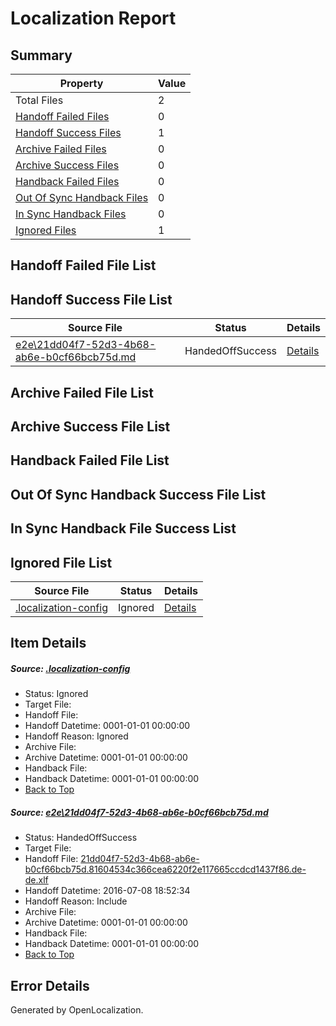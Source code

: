 # <a name='report-top'></a> Localization Report

## Summary
 Property | Value 
 -------- | ----- 
 Total Files | 2
[ Handoff Failed Files ](#handoff-failed-list)| 0
[ Handoff Success Files ](#handoff-success-list)| 1
[ Archive Failed Files ](#archive-failed-list)| 0
[ Archive Success Files ](#archive-success-list)| 0
[ Handback Failed Files ](#handback-failed-list)| 0
[ Out Of Sync Handback Files ](#outofsync-handback-success-list)| 0
[ In Sync Handback Files ](#insync-handback-success-list)| 0
[ Ignored Files ](#ignored-list)| 1

## <a name='handoff-failed-list'></a> Handoff Failed File List

## <a name='handoff-success-list'></a> Handoff Success File List
 Source File | Status | Details 
 ----------- | ------ | ------- 
 [e2e\21dd04f7-52d3-4b68-ab6e-b0cf66bcb75d.md](https://github.com/OpenLocalizationTestOrg/oltest/blob/1d7a4aa0edc3d0b34e71e51cdab365362bea7746/e2e/21dd04f7-52d3-4b68-ab6e-b0cf66bcb75d.md) | HandedOffSuccess | [Details](#8c1b86a592ede3f64e25f6c2066ee8c4adb9d4341)

## <a name='archive-failed-list'></a> Archive Failed File List

## <a name='archive-success-list'></a> Archive Success File List

## <a name='handback-failed-list'></a> Handback Failed File List

## <a name='outofsync-handback-success-list'></a> Out Of Sync Handback Success File List

## <a name='insync-handback-success-list'></a> In Sync Handback File Success List

## <a name='ignored-list'></a> Ignored File List
 Source File | Status | Details 
 ----------- | ------ | ------- 
 [.localization-config](https://github.com/OpenLocalizationTestOrg/oltest/blob/1d7a4aa0edc3d0b34e71e51cdab365362bea7746/.localization-config) | Ignored | [Details](#3d4f252ac210baf56311d7e97dcc2db10974dbd20)

## Item Details
##### <a name='3d4f252ac210baf56311d7e97dcc2db10974dbd20'></a> Source: [.localization-config](https://github.com/OpenLocalizationTestOrg/oltest/blob/1d7a4aa0edc3d0b34e71e51cdab365362bea7746/.localization-config)
* Status: Ignored
* Target File: 
* Handoff File: 
* Handoff Datetime: 0001-01-01 00:00:00
* Handoff Reason: Ignored
* Archive File: 
* Archive Datetime: 0001-01-01 00:00:00
* Handback File: 
* Handback Datetime: 0001-01-01 00:00:00
* [Back to Top](#report-top)

##### <a name='8c1b86a592ede3f64e25f6c2066ee8c4adb9d4341'></a> Source: [e2e\21dd04f7-52d3-4b68-ab6e-b0cf66bcb75d.md](https://github.com/OpenLocalizationTestOrg/oltest/blob/1d7a4aa0edc3d0b34e71e51cdab365362bea7746/e2e/21dd04f7-52d3-4b68-ab6e-b0cf66bcb75d.md)
* Status: HandedOffSuccess
* Target File: 
* Handoff File: [21dd04f7-52d3-4b68-ab6e-b0cf66bcb75d.81604534c366cea6220f2e117665ccdcd1437f86.de-de.xlf](https://github.com/OpenLocalizationTestOrg/olhandoff-e2e/blob/ecbbb27d81d3c9ad8971abefda52414452c1bc8d/ol-handoff/OpenLocalizationTestOrg/oltest-dede-fly/ci/ht/21dd04f7-52d3-4b68-ab6e-b0cf66bcb75d.81604534c366cea6220f2e117665ccdcd1437f86.de-de.xlf)
* Handoff Datetime: 2016-07-08 18:52:34
* Handoff Reason: Include
* Archive File: 
* Archive Datetime: 0001-01-01 00:00:00
* Handback File: 
* Handback Datetime: 0001-01-01 00:00:00
* [Back to Top](#report-top)


## Error Details

Generated by OpenLocalization.
